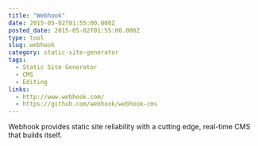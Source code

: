 ```yaml
---
title: "Webhook"
date: 2015-05-02T01:55:00.000Z
posted_date: 2015-05-02T01:55:00.000Z
type: tool
slug: webhook
category: static-site-generator
tags:
  - Static Site Generator
  - CMS
  - Editing
links:
  - http://www.webhook.com/
  - https://github.com/webhook/webhook-cms
---
```

Webhook provides static site reliability with a cutting edge, real-time CMS that builds itself.




